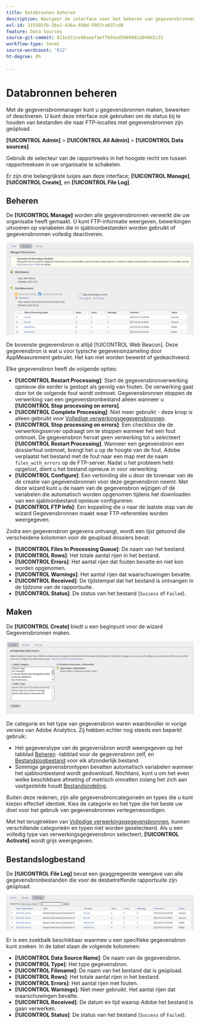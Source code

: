 ```yaml
---
title: Databronnen beheren
description: Navigeer de interface voor het beheren van gegevensbronnen.
exl-id: 315501fb-26e1-436a-938d-5957ca037cd0
feature: Data Sources
source-git-commit: 811e321ce96aaefaeff691ed5969981a048d2c31
workflow-type: tm+mt
source-wordcount: '612'
ht-degree: 0%

---
```


# Databronnen beheren

Met de gegevensbronmanager kunt u gegevensbronnen maken, bewerken of deactiveren. U kunt deze interface ook gebruiken om de status bij te houden van bestanden die naar FTP-locaties met gegevensbronnen zijn geüpload.

**[!UICONTROL Admin]** > **[!UICONTROL All Admin]** > **[!UICONTROL Data sources]**

Gebruik de selecteur van de rapportreeks in het hoogste recht om tussen rapportreeksen in uw organisatie te schakelen.

Er zijn drie belangrijkste lusjes aan deze interface; **[!UICONTROL Manage]**, **[!UICONTROL Create]**, en **[!UICONTROL File Log]**.

## Beheren

De **[!UICONTROL Manage]** worden alle gegevensbronnen verwerkt die uw organisatie heeft gemaakt. U kunt FTP-informatie weergeven, bewerkingen uitvoeren op variabelen die in sjabloonbestanden worden gebruikt of gegevensbronnen volledig deactiveren.

![Beheren](assets/manage.png)

De bovenste gegevensbron is altijd [!UICONTROL Web Beacon]. Deze gegevensbron is wat u voor typische gegevensinzameling door AppMeasurement gebruikt. Het kan niet worden bewerkt of gedeactiveerd.

Elke gegevensbron heeft de volgende opties:

* **[!UICONTROL Restart Processing]**: Start de gegevensbronverwerking opnieuw die eerder is gestopt als gevolg van fouten. De verwerking gaat door tot de volgende fout wordt ontmoet. Gegevensbronnen stoppen de verwerking van een gegevensbronbestand alleen wanneer u **[!UICONTROL Stop processing on errors]**.
* **[!UICONTROL Complete Processing]**: Niet meer gebruikt - deze knop is alleen gebruikt voor [Volledige verwerkingsgegevensbronnen](full-processing-eol.md).
* **[!UICONTROL Stop processing on errors]**: Een checkbox die de verwerkingsserver opdraagt om te stoppen wanneer het een fout ontmoet. De gegevensbron hervat geen verwerking tot u selecteert **[!UICONTROL Restart Processing]**. Wanneer een gegevensbron een dossierfout ontmoet, brengt het u op de hoogte van de fout. Adobe verplaatst het bestand met de fout naar een map met de naam `files_with_errors` op de FTP-server. Nadat u het probleem hebt opgelost, dient u het bestand opnieuw in voor verwerking.
* **[!UICONTROL Configure]**: Een verbinding die u door de tovenaar van de de creatie van gegevensbronnen voor deze gegevensbron neemt. Met deze wizard kunt u de naam van de gegevensbron wijzigen of de variabelen die automatisch worden opgenomen tijdens het downloaden van een sjabloonbestand opnieuw configureren.
* **[!UICONTROL FTP Info]**: Een koppeling die u naar de laatste stap van de wizard Gegevensbronnen maakt waar FTP-referenties worden weergegeven.

Zodra een gegevensbron gegevens ontvangt, wordt een lijst getoond die verscheidene kolommen voor de geupload dossiers bevat.

* **[!UICONTROL Files In Processing Queue]**: De naam van het bestand.
* **[!UICONTROL Rows]**: Het totale aantal rijen in het bestand.
* **[!UICONTROL Errors]**: Het aantal rijen dat fouten bevatte en niet kon worden opgenomen.
* **[!UICONTROL Warnings]**: Het aantal rijen dat waarschuwingen bevatte.
* **[!UICONTROL Received]**: De tijdstempel dat het bestand is ontvangen in de tijdzone van de rapportsuite.
* **[!UICONTROL Status]**: De status van het bestand (`Success` of `Failed`).

## Maken

De **[!UICONTROL Create]** biedt u een beginpunt voor de wizard Gegevensbronnen maken.

![Maken](assets/create.png)

De categorie en het type van gegevensbron waren waardevoller in vorige versies van Adobe Analytics. Zij hebben echter nog steeds een beperkt gebruik:

* Het gegevenstype van de gegevensbron wordt weergegeven op het tabblad [Beheren](#manage) -tabblad voor de gegevensbron zelf, en [Bestandslogbestand](#file-log) voor elk afzonderlijk bestand.
* Sommige gegevensbrontypen bevatten automatisch variabelen wanneer het sjabloonbestand wordt gedownload. Nochtans, kunt u om het even welke beschikbare afmeting of metrisch omvatten zolang het zich aan vastgestelde houdt [Bestandsindeling](file-format.md).

Buiten deze redenen, zijn alle gegevensbroncategorieën en types die u kunt kiezen effectief identiek. Kies de categorie en het type die het beste uw doel voor het gebruik van gegevensbronnen vertegenwoordigen.

Met het terugtrekken van [Volledige verwerkingsgegevensbronnen](full-processing-eol.md), kunnen verschillende categorieën en typen niet worden geselecteerd. Als u een volledig type van verwerkingsgegevensbron selecteert, **[!UICONTROL Activate]** wordt grijs weergegeven.

## Bestandslogbestand

De **[!UICONTROL File Log]** bevat een geaggregeerde weergave van alle gegevensbronbestanden die voor de desbetreffende rapportsuite zijn geüpload.

![Bestandslogbestand](assets/file-log.png)

Er is een zoekbalk beschikbaar waarmee u een specifieke gegevensbron kunt zoeken. In de tabel staan de volgende kolommen:

* **[!UICONTROL Data Source Name]**: De naam van de gegevensbron.
* **[!UICONTROL Type]**: Het type gegevensbron.
* **[!UICONTROL Filename]**: De naam van het bestand dat is geüpload.
* **[!UICONTROL Rows]**: Het totale aantal rijen in het bestand.
* **[!UICONTROL Errors]**: Het aantal rijen met fouten.
* **[!UICONTROL Warnings]**: Niet meer gebruikt. Het aantal rijen dat waarschuwingen bevatte.
* **[!UICONTROL Received]**: De datum en tijd waarop Adobe het bestand is gaan verwerken.
* **[!UICONTROL Status]**: De status van het bestand (`Success` of `Failed`).
